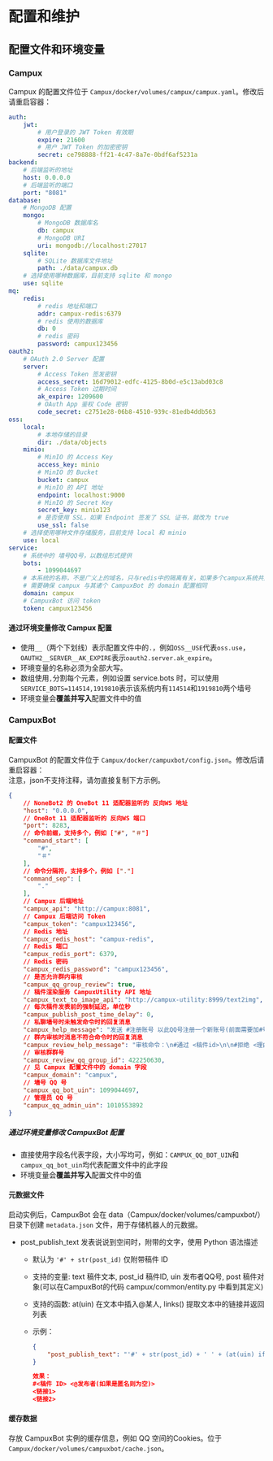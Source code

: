 # 配置和维护

## 配置文件和环境变量

### Campux 

Campux 的配置文件位于 `Campux/docker/volumes/campux/campux.yaml`。修改后请重启容器：

```yaml
auth:
    jwt:
        # 用户登录的 JWT Token 有效期
        expire: 21600
        # 用户 JWT Token 的加密密钥
        secret: ce798888-ff21-4c47-8a7e-0bdf6af5231a
backend:
    # 后端监听的地址
    host: 0.0.0.0
    # 后端监听的端口
    port: "8081"
database:
    # MongoDB 配置
    mongo:
        # MongoDB 数据库名
        db: campux
        # MongoDB URI
        uri: mongodb://localhost:27017
    sqlite:
        # SQLite 数据库文件地址
        path: ./data/campux.db
    # 选择使用哪种数据库，目前支持 sqlite 和 mongo
    use: sqlite
mq:
    redis:
        # redis 地址和端口
        addr: campux-redis:6379
        # redis 使用的数据库
        db: 0
        # redis 密码
        password: campux123456
oauth2:
    # OAuth 2.0 Server 配置
    server:
        # Access Token 签发密钥
        access_secret: 16d79012-edfc-4125-8b0d-e5c13abd03c8
        # Access Token 过期时间
        ak_expire: 1209600
        # OAuth App 鉴权 Code 密钥
        code_secret: c2751e28-06b8-4510-939c-81edb4ddb563
oss:
    local:
        # 本地存储的目录
        dir: ./data/objects
    minio:
        # MinIO 的 Access Key
        access_key: minio
        # MinIO 的 Bucket
        bucket: campux
        # MinIO 的 API 地址
        endpoint: localhost:9000
        # MinIO 的 Secret Key
        secret_key: minio123
        # 是否使用 SSL，如果 Endpoint 签发了 SSL 证书，就改为 true
        use_ssl: false
    # 选择使用哪种文件存储服务，目前支持 local 和 minio
    use: local
service:
    # 系统中的 墙号QQ号，以数组形式提供
    bots:
        - 1099044697
    # 本系统的名称，不是广义上的域名，只与redis中的隔离有关，如果多个campux系统共用一个redis，才需要修改这个配置
    # 需要确保 campux 与其诸个 CampuxBot 的 domain 配置相同
    domain: campux
    # CampuxBot 访问 token
    token: campux123456
```

#### 通过环境变量修改 Campux 配置

- 使用`__`（两个下划线）表示配置文件中的`.`，例如`OSS__USE`代表`oss.use`，`OAUTH2__SERVER__AK_EXPIRE`表示`oauth2.server.ak_expire`。
- 环境变量的名称必须为全部大写。  
- 数组使用`,`分割每个元素，例如设置 service.bots 时，可以使用`SERVICE_BOTS=114514,1919810`表示该系统内有`114514`和`1919810`两个墙号
- 环境变量会**覆盖并写入**配置文件中的值

### CampuxBot

#### 配置文件

CampuxBot 的配置文件位于 `Campux/docker/campuxbot/config.json`。修改后请重启容器：  
注意，json不支持注释，请勿直接复制下方示例。

```json
{
    // NoneBot2 的 OneBot 11 适配器监听的 反向WS 地址
    "host": "0.0.0.0",
    // OneBot 11 适配器监听的 反向WS 端口
    "port": 8283,
    // 命令前缀，支持多个，例如 ["#", "＃"]
    "command_start": [
        "#",
        "＃"
    ],
    // 命令分隔符，支持多个，例如 ["."]
    "command_sep": [
        "."
    ],
    // Campux 后端地址
    "campux_api": "http://campux:8081",
    // Campux 后端访问 Token
    "campux_token": "campux123456",
    // Redis 地址
    "campux_redis_host": "campux-redis",
    // Redis 端口
    "campux_redis_port": 6379,
    // Redis 密码
    "campux_redis_password": "campux123456",
    // 是否允许群内审核
    "campux_qq_group_review": true,
    // 稿件渲染服务 CampuxUtility API 地址
    "campux_text_to_image_api": "http://campux-utility:8999/text2img",
    // 每次稿件发表前的强制延迟，单位秒
    "campux_publish_post_time_delay": 0,
    // 私聊墙号时未触发命令时的回复消息
    "campux_help_message": "发送 #注册账号 以此QQ号注册一个新账号(前面需要加#号)\n发送 #重置密码 重置你的账号密码\n\n投稿地址 https://gz.idoknow.top （若打不开请更换浏览器尝试）",
    // 群内审核时消息不符合命令时的回复消息
    "campux_review_help_message": "审核命令：\n#通过 <稿件id>\n\n#拒绝 <理由> <稿件id>\n\n例如：\n#通过 10\n#拒绝 测试理由 10",
    // 审核群群号
    "campux_review_qq_group_id": 422250630,
    // 见 Campux 配置文件中的 domain 字段
    "campux_domain": "campux",
    // 墙号 QQ 号
    "campux_qq_bot_uin": 1099044697,
    // 管理员 QQ 号
    "campux_qq_admin_uin": 1010553892
}
```

##### 通过环境变量修改 CampuxBot 配置

- 直接使用字段名代表字段，大小写均可，例如：`CAMPUX_QQ_BOT_UIN`和`campux_qq_bot_uin`均代表配置文件中的此字段
- 环境变量会**覆盖并写入**配置文件中的值

#### 元数据文件


启动实例后，CampuxBot 会在 data（Campux/docker/volumes/campuxbot/） 目录下创建 `metadata.json` 文件，用于存储机器人的元数据。

- post_publish_text   发表说说到空间时，附带的文字，使用 Python 语法描述

  - 默认为 `'#' + str(post_id)` 仅附带稿件 ID  
  - 支持的变量: text 稿件文本, post_id 稿件ID, uin 发布者QQ号, post 稿件对象(可以在CampuxBot的代码 campux/common/entity.py 中看到其定义)
  - 支持的函数: at(uin) 在文本中插入@某人, links() 提取文本中的链接并返回列表
  - 示例：

      ```json
      {
          "post_publish_text": "'#' + str(post_id) + ' ' + (at(uin) if not post.anon else '') + '\\n' + '\\n'.join(links())"
      }

      效果：
      #<稿件 ID> <@发布者(如果是匿名则为空)>
      <链接1>
      <链接2>
      ```

#### 缓存数据

存放 CampuxBot 实例的缓存信息，例如 QQ 空间的Cookies。位于 `Campux/docker/volumes/campuxbot/cache.json`。